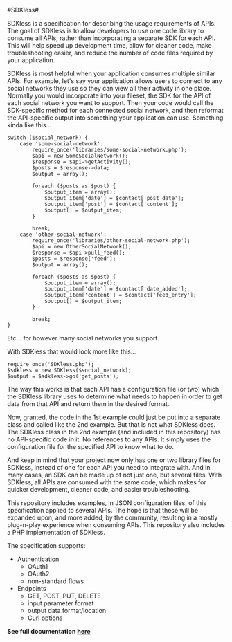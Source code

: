 #SDKless#

SDKless is a specification for describing the usage requirements of APIs. The goal of SDKless is to allow developers to use one code library to consume all APIs, rather than incorporating a separate SDK for each API. This will help speed up development time, allow for cleaner code, make troubleshooting easier, and reduce the number of code files required by your application.

SDKless is most helpful when your application consumes multiple similar APIs. For example, let's say your application allows users to connect to any social networks they use so they can view all their activity in one place. Normally you would incorporate into your fileset, the SDK for the API of each social network you want to support. Then your code would call the SDK-specific method for each connected social network, and then reformat the API-specific output into something your application can use. Something kinda like this...

    switch ($social_network) {
		case 'some-social-network':
			require_once('libraries/some-social-network.php');
			$api = new SomeSocialNetwork();
			$response = $api->getActivity();
			$posts = $response->data;
			$output = array();
			
			foreach ($posts as $post) {
				$output_item = array();
				$output_item['date'] = $contact['post_date'];
				$output_item['post'] = $contact['content']; 
				$output[] = $output_item;
			}
			
			break;
		case 'other-social-network':
			require_once('libraries/other-social-network.php');
			$api = new OtherSocialNetwork();
			$response = $api->pull_feed();
			$posts = $response['feed'];
			$output = array();
			
			foreach ($posts as $post) {
				$output_item = array();
				$output_item['date'] = $contact['date_added'];
				$output_item['content'] = $contact['feed_entry']; 
				$output[] = $output_item;
			}
			
			break;
	}

Etc... for however many social networks you support.

With SDKless that would look more like this...

    require_once('SDKless.php');
    $sdkless = new SDKless($social_network);
    $output = $sdkless->go('get_posts');
    
The way this works is that each API has a configuration file (or two) which the SDKless library uses to determine what needs to happen in order to get data from that API and return them in the desired format.

Now, granted, the code in the 1st example could just be put into a separate class and called like the 2nd example. But that is not what SDKless does. The SDKless class in the 2nd example (and included in this repository) has no API-specific code in it. No references to any APIs. It simply uses the configuration file for the specified API to know what to do.

And keep in mind that your project now only has one or two library files for SDKless, instead of one for each API you need to integrate with. And in many cases, an SDK can be made up of not just one, but several files. With SDKless, all APIs are consumed with the same code, which makes for quicker development, cleaner code, and easier troubleshooting.

This repository includes examples, in JSON configuration files, of this specification applied to several APIs. The hope is that these will be expanded upon, and more added, by the community, resulting in a mostly plug-n-play experience when consuming APIs. This repository also includes a PHP implementation of SDKless.

The specification supports:

 - Authentication
	 - OAuth1
	 - OAuth2
	 - non-standard flows
 - Endpoints
	 - GET, POST, PUT, DELETE
	 - input parameter format
	 - output data format/location
	 - Curl options

<b>See full documentation <a href="http://good-plus-geek.github.io/SDKless" target="_blank">here</a></b>
